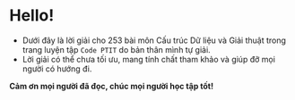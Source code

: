 # Hello!
- Dưới đây là lời giải cho 253 bài môn Cấu trúc Dữ liệu và Giải thuật trong trang luyện tập `Code PTIT` do bản thân mình tự giải.
- Lời giải có thể chưa tối ưu, mang tính chất tham khảo và giúp đỡ mọi người có hướng đi.

**Cảm ơn mọi người đã đọc, chúc mọi người học tập tốt!**
